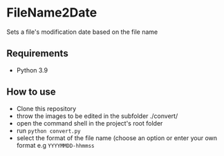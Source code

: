 # FileName2Date
Sets a file's modification date based on the file name

## Requirements
- Python 3.9

## How to use
- Clone this repository
- throw the images to be edited in the subfolder ./convert/
- open the command shell in the project's root folder
- run `python convert.py`
- select the format of the file name (choose an option or enter your own format e.g `YYYYMMDD-hhmmss`
